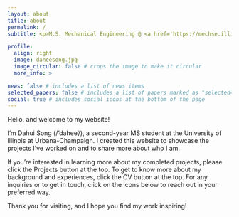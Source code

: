 ```yaml
---
layout: about
title: about
permalink: /
subtitle: <p>M.S. Mechanical Engineering @ <a href='https://mechse.illinois.edu/'>University of Illinois at Urbana-Champaign</a></p>

profile:
  align: right
  image: daheesong.jpg
  image_circular: false # crops the image to make it circular
  more_info: >

news: false # includes a list of news items
selected_papers: false # includes a list of papers marked as "selected={true}"
social: true # includes social icons at the bottom of the page
---
```


Hello, and welcome to my website! 

I’m Dahui Song (/’dahee’/), a second-year MS student at the University of Illinois at Urbana-Champaign. I created this website to showcase the projects I’ve worked on and to share more about who I am.

If you’re interested in learning more about my completed projects, please click the Projects button at the top. To get to know more about my background and experiences, click the CV button at the top. For any inquiries or to get in touch, click on the icons below to reach out in your preferred way.

Thank you for visiting, and I hope you find my work inspiring!